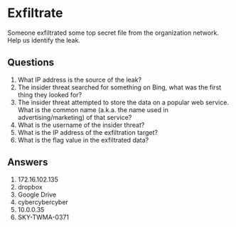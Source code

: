 # Exfiltrate
Someone exfiltrated some top secret file from the organization network. Help us identify the leak.

## Questions
1. What IP address is the source of the leak?
2. The insider threat searched for something on Bing, what was the first thing they looked for?
3. The insider threat attempted to store the data on a popular web service. What is the common name (a.k.a. the name used in advertising/marketing) of that service?
4. What is the username of the insider threat?
5. What is the IP address of the exfiltration target?
6. What is the flag value in the exfiltrated data?

## Answers
1. 172.16.102.135
2. dropbox
3. Google Drive
4. cybercybercyber
5. 10.0.0.35
6. SKY-TWMA-0371
